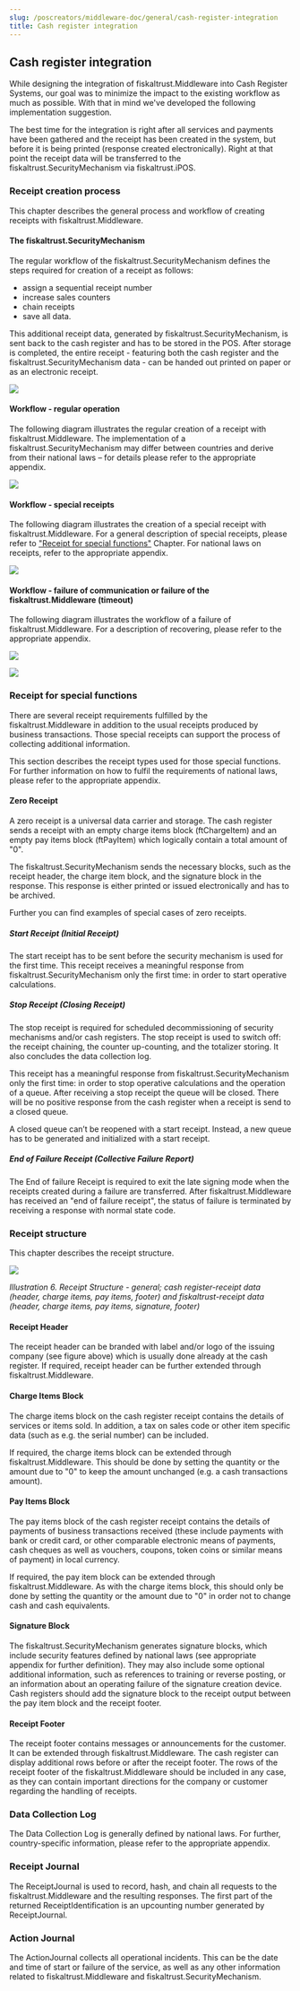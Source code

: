 ```yaml
---
slug: /poscreators/middleware-doc/general/cash-register-integration
title: Cash register integration
---
```


## Cash register integration

While designing the integration of fiskaltrust.Middleware into Cash Register Systems, our goal was to minimize the impact to the existing workflow as much as possible. With that in mind we've developed the following implementation suggestion.

The best time for the integration is right after all services and payments have been gathered and the receipt has been created in the system, but before it is being printed (response created electronically). Right at that point the receipt data will be transferred to the fiskaltrust.SecurityMechanism via fiskaltrust.iPOS.

### Receipt creation process

This chapter describes the general process and workflow of creating receipts with fiskaltrust.Middleware.

#### The fiskaltrust.SecurityMechanism

The regular workflow of the fiskaltrust.SecurityMechanism defines the steps required for creation of a receipt as follows:

  - assign a sequential receipt number
  - increase sales counters
  - chain receipts
  - save all data.

This additional receipt data, generated by fiskaltrust.SecurityMechanism, is sent back to the cash register and has to be stored in the POS. After storage is completed, the entire receipt - featuring both the cash register and the fiskaltrust.SecurityMechanism data - can be handed out printed on paper or as an electronic receipt.

![](./images/01-security-mechanism.png)

#### Workflow - regular operation

The following diagram illustrates the regular creation of a receipt with fiskaltrust.Middleware. The implementation of a fiskaltrust.SecurityMechanism may differ between countries and derive from their national laws – for details please refer to the appropriate appendix.

![](./images/02-regular-operation.png)

#### Workflow - special receipts

The following diagram illustrates the creation of a special receipt with fiskaltrust.Middleware. For a general description of special receipts, please refer to ["Receipt for special functions"](#c-receipt-for-special-functions-54) Chapter. For national laws on receipts, refer to the appropriate appendix.

![](./images/03-special-receipts.png)

#### Workflow - failure of communication or failure of the fiskaltrust.Middleware (timeout)

The following diagram illustrates the workflow of a failure of fiskaltrust.Middleware. For a description of recovering, please refer to the appropriate appendix.

![](./images/04-service-failure-timeout.png)

![](./images/05-service-failure.png)

### <span id="c-receipt-for-special-functions-54">Receipt for special functions</span>

There are several receipt requirements fulfilled by the fiskaltrust.Middleware in addition to the usual receipts produced by business transactions. Those special receipts can support the process of collecting additional information.

This section describes the receipt types used for those special functions. For further information on how to fulfil the requirements of national laws, please refer to the appropriate appendix.

#### <span id="c-zero-receipt-60">Zero Receipt</span>

A zero receipt is a universal data carrier and storage. The cash register sends a receipt with an empty charge items block (ftChargeItem) and an empty pay items block (ftPayItem) which logically contain a total amount of "0".

The fiskaltrust.SecurityMechanism sends the necessary blocks, such as the receipt header, the charge item block, and the signature block in the response. This response is either printed or issued electronically and has to be archived.

Further you can find examples of special cases of zero receipts.

##### Start Receipt (Initial Receipt)

The start receipt has to be sent before the security mechanism is used for the first time. This receipt receives a meaningful response from fiskaltrust.SecurityMechanism only the first time: in order to start operative calculations.

##### Stop Receipt (Closing Receipt)

The stop receipt is required for scheduled decommissioning of security mechanisms and/or cash registers. The stop receipt is used to switch off: the receipt chaining, the counter up-counting, and the totalizer storing. It also concludes the data collection log.

This receipt has a meaningful response from fiskaltrust.SecurityMechanism only the first time: in order to stop operative calculations and the operation of a queue. After receiving a stop receipt the queue will be closed. There will be no positive response from the cash register when a receipt is send to a closed queue.

A closed queue can’t be reopened with a start receipt. Instead, a new queue has to be generated and initialized with a start receipt.

##### End of Failure Receipt (Collective Failure Report)
The End of failure Receipt is required to exit the late signing mode when the receipts created during a failure are transferred.
After fiskaltrust.Middleware has received an "end of failure receipt", the status of failure is terminated by receiving a response with normal state code.

### Receipt structure

This chapter describes the receipt structure.

![](./images/06-receipt-structure.png)

<span id="_Toc527986807" class="anchor"></span>*Illustration* *6. Receipt Structure - general; cash register-receipt data (header, charge items, pay items, footer) and fiskaltrust-receipt data (header, charge items, pay items, signature, footer)*

#### Receipt Header

The receipt header can be branded with label and/or logo of the issuing company (see figure above) which is usually done already at the cash register. If required, receipt header can be further extended through fiskaltrust.Middleware.

#### Charge Items Block

The charge items block on the cash register receipt contains the details of services or items sold. In addition, a tax on sales code or other item specific data (such as e.g. the serial number) can be included.

If required, the charge items block can be extended through fiskaltrust.Middleware. This should be done by setting the quantity or the amount due to "0" to keep the amount unchanged (e.g. a cash transactions amount).

#### Pay Items Block

The pay items block of the cash register receipt contains the details of payments of business transactions received (these include payments with bank or credit card, or other comparable electronic means of payments, cash cheques as well as vouchers, coupons, token coins or similar means of payment) in local currency.

If required, the pay item block can be extended through fiskaltrust.Middleware. As with the charge items block, this should only be done by setting the quantity or the amount due to "0" in order not to change cash and cash equivalents.

#### Signature Block

The fiskaltrust.SecurityMechanism generates signature blocks, which include security features defined by national laws (see appropriate appendix for further definition). They may also include some optional additional information, such as references to training or reverse posting, or an information about an operating failure of the signature creation device. Cash registers should add the signature block to the receipt output between the pay item block and the receipt footer.

#### Receipt Footer

The receipt footer contains messages or announcements for the customer. It can be extended through fiskaltrust.Middleware. The cash register can display additional rows before or after the receipt footer. The rows of the receipt footer of the fiskaltrust.Middleware should be included in any case, as they can contain important directions for the company or customer regarding the handling of receipts.

### Data Collection Log

The Data Collection Log is generally defined by national laws. For further, country-specific information, please refer to the appropriate appendix.

### Receipt Journal

The ReceiptJournal is used to record, hash, and chain all requests to the fiskaltrust.Middleware and the resulting responses. The first part of the returned ReceiptIdentification is an upcounting number generated by ReceiptJournal.

### Action Journal

The ActionJournal collects all operational incidents. This can be the date and time of start or failure of the service, as well as any other information related to fiskaltrust.Middleware and fiskaltrust.SecurityMechanism.

